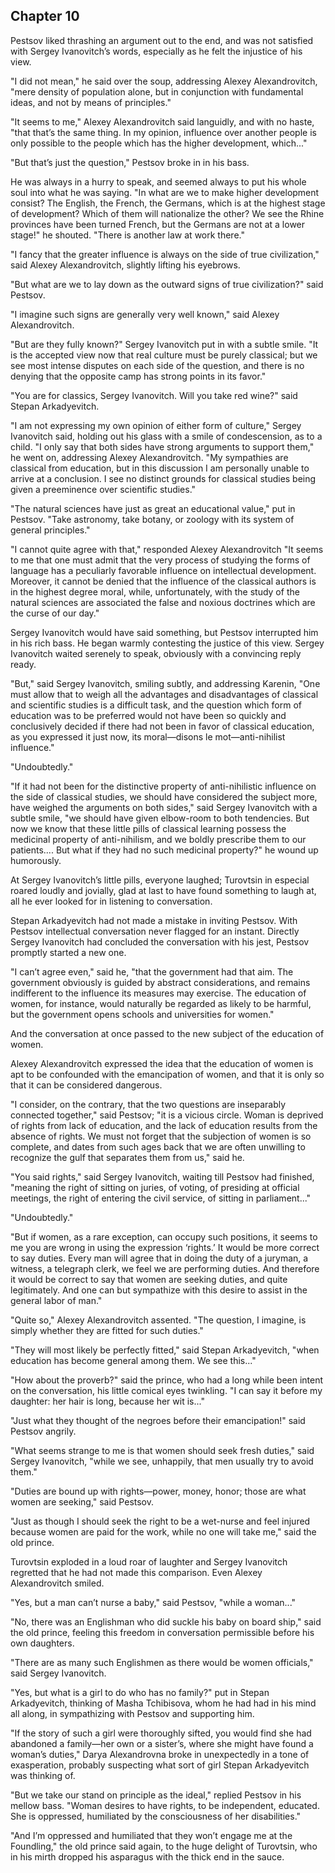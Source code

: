## Chapter 10


Pestsov liked thrashing an argument out to the end, and was not
satisfied with Sergey Ivanovitch’s words, especially as he felt the
injustice of his view.

"I did not mean," he said over the soup, addressing Alexey
Alexandrovitch, "mere density of population alone, but in conjunction
with fundamental ideas, and not by means of principles."

"It seems to me," Alexey Alexandrovitch said languidly, and with no
haste, "that that’s the same thing. In my opinion, influence over
another people is only possible to the people which has the higher
development, which..."

"But that’s just the question," Pestsov broke in in his bass.

He was always in a hurry to speak, and seemed always to put his whole
soul into what he was saying. "In what are we to make higher development
consist? The English, the French, the Germans, which is at the highest
stage of development? Which of them will nationalize the other? We see
the Rhine provinces have been turned French, but the Germans are not at
a lower stage!" he shouted. "There is another law at work there."

"I fancy that the greater influence is always on the side of true
civilization," said Alexey Alexandrovitch, slightly lifting his
eyebrows.

"But what are we to lay down as the outward signs of true civilization?"
said Pestsov.

"I imagine such signs are generally very well known," said Alexey
Alexandrovitch.

"But are they fully known?" Sergey Ivanovitch put in with a subtle
smile. "It is the accepted view now that real culture must be purely
classical; but we see most intense disputes on each side of the
question, and there is no denying that the opposite camp has strong
points in its favor."

"You are for classics, Sergey Ivanovitch. Will you take red wine?" said
Stepan Arkadyevitch.

"I am not expressing my own opinion of either form of culture," Sergey
Ivanovitch said, holding out his glass with a smile of condescension, as
to a child. "I only say that both sides have strong arguments to support
them," he went on, addressing Alexey Alexandrovitch. "My sympathies are
classical from education, but in this discussion I am personally unable
to arrive at a conclusion. I see no distinct grounds for classical
studies being given a preeminence over scientific studies."

"The natural sciences have just as great an educational value," put in
Pestsov. "Take astronomy, take botany, or zoology with its system of
general principles."

"I cannot quite agree with that," responded Alexey Alexandrovitch "It
seems to me that one must admit that the very process of studying the
forms of language has a peculiarly favorable influence on intellectual
development. Moreover, it cannot be denied that the influence of the
classical authors is in the highest degree moral, while, unfortunately,
with the study of the natural sciences are associated the false and
noxious doctrines which are the curse of our day."

Sergey Ivanovitch would have said something, but Pestsov interrupted him
in his rich bass. He began warmly contesting the justice of this view.
Sergey Ivanovitch waited serenely to speak, obviously with a convincing
reply ready.

"But," said Sergey Ivanovitch, smiling subtly, and addressing Karenin,
"One must allow that to weigh all the advantages and disadvantages of
classical and scientific studies is a difficult task, and the question
which form of education was to be preferred would not have been so
quickly and conclusively decided if there had not been in favor of
classical education, as you expressed it just now, its moral—disons le
mot—anti-nihilist influence."

"Undoubtedly."

"If it had not been for the distinctive property of anti-nihilistic
influence on the side of classical studies, we should have considered
the subject more, have weighed the arguments on both sides," said Sergey
Ivanovitch with a subtle smile, "we should have given elbow-room to both
tendencies. But now we know that these little pills of classical
learning possess the medicinal property of anti-nihilism, and we boldly
prescribe them to our patients.... But what if they had no such
medicinal property?" he wound up humorously.

At Sergey Ivanovitch’s little pills, everyone laughed; Turovtsin in
especial roared loudly and jovially, glad at last to have found
something to laugh at, all he ever looked for in listening to
conversation.

Stepan Arkadyevitch had not made a mistake in inviting Pestsov. With
Pestsov intellectual conversation never flagged for an instant. Directly
Sergey Ivanovitch had concluded the conversation with his jest, Pestsov
promptly started a new one.

"I can’t agree even," said he, "that the government had that aim. The
government obviously is guided by abstract considerations, and remains
indifferent to the influence its measures may exercise. The education of
women, for instance, would naturally be regarded as likely to be
harmful, but the government opens schools and universities for women."

And the conversation at once passed to the new subject of the education
of women.

Alexey Alexandrovitch expressed the idea that the education of women is
apt to be confounded with the emancipation of women, and that it is only
so that it can be considered dangerous.

"I consider, on the contrary, that the two questions are inseparably
connected together," said Pestsov; "it is a vicious circle. Woman is
deprived of rights from lack of education, and the lack of education
results from the absence of rights. We must not forget that the
subjection of women is so complete, and dates from such ages back that
we are often unwilling to recognize the gulf that separates them from
us," said he.

"You said rights," said Sergey Ivanovitch, waiting till Pestsov had
finished, "meaning the right of sitting on juries, of voting, of
presiding at official meetings, the right of entering the civil service,
of sitting in parliament..."

"Undoubtedly."

"But if women, as a rare exception, can occupy such positions, it seems
to me you are wrong in using the expression ‘rights.’ It would be more
correct to say duties. Every man will agree that in doing the duty of a
juryman, a witness, a telegraph clerk, we feel we are performing duties.
And therefore it would be correct to say that women are seeking duties,
and quite legitimately. And one can but sympathize with this desire to
assist in the general labor of man."

"Quite so," Alexey Alexandrovitch assented. "The question, I imagine, is
simply whether they are fitted for such duties."

"They will most likely be perfectly fitted," said Stepan Arkadyevitch,
"when education has become general among them. We see this..."

"How about the proverb?" said the prince, who had a long while been
intent on the conversation, his little comical eyes twinkling. "I can
say it before my daughter: her hair is long, because her wit is..."

"Just what they thought of the negroes before their emancipation!" said
Pestsov angrily.

"What seems strange to me is that women should seek fresh duties," said
Sergey Ivanovitch, "while we see, unhappily, that men usually try to
avoid them."

"Duties are bound up with rights—power, money, honor; those are what
women are seeking," said Pestsov.

"Just as though I should seek the right to be a wet-nurse and feel
injured because women are paid for the work, while no one will take me,"
said the old prince.

Turovtsin exploded in a loud roar of laughter and Sergey Ivanovitch
regretted that he had not made this comparison. Even Alexey
Alexandrovitch smiled.

"Yes, but a man can’t nurse a baby," said Pestsov, "while a woman..."

"No, there was an Englishman who did suckle his baby on board ship,"
said the old prince, feeling this freedom in conversation permissible
before his own daughters.

"There are as many such Englishmen as there would be women officials,"
said Sergey Ivanovitch.

"Yes, but what is a girl to do who has no family?" put in Stepan
Arkadyevitch, thinking of Masha Tchibisova, whom he had had in his mind
all along, in sympathizing with Pestsov and supporting him.

"If the story of such a girl were thoroughly sifted, you would find she
had abandoned a family—her own or a sister’s, where she might have found
a woman’s duties," Darya Alexandrovna broke in unexpectedly in a tone of
exasperation, probably suspecting what sort of girl Stepan Arkadyevitch
was thinking of.

"But we take our stand on principle as the ideal," replied Pestsov in
his mellow bass. "Woman desires to have rights, to be independent,
educated. She is oppressed, humiliated by the consciousness of her
disabilities."

"And I’m oppressed and humiliated that they won’t engage me at the
Foundling," the old prince said again, to the huge delight of Turovtsin,
who in his mirth dropped his asparagus with the thick end in the sauce.



